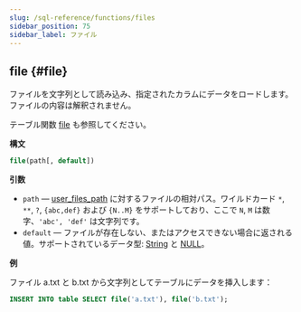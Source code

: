 ```yaml
---
slug: /sql-reference/functions/files
sidebar_position: 75
sidebar_label: ファイル
---
```


## file {#file}

ファイルを文字列として読み込み、指定されたカラムにデータをロードします。ファイルの内容は解釈されません。

テーブル関数 [file](../table-functions/file.md) も参照してください。

**構文**

``` sql
file(path[, default])
```

**引数**

- `path` — [user_files_path](../../operations/server-configuration-parameters/settings.md#user_files_path) に対するファイルの相対パス。ワイルドカード `*`, `**`, `?`, `{abc,def}` および `{N..M}` をサポートしており、ここで `N`, `M` は数字、`'abc', 'def'` は文字列です。
- `default` — ファイルが存在しない、またはアクセスできない場合に返される値。サポートされているデータ型: [String](../data-types/string.md) と [NULL](../../sql-reference/syntax.md#null-literal)。

**例**

ファイル a.txt と b.txt から文字列としてテーブルにデータを挿入します：

``` sql
INSERT INTO table SELECT file('a.txt'), file('b.txt');
```
